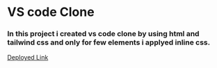 # VS code Clone 

### In this project i created vs code clone by using html and tailwind css and only for few elements i applyed inline css.

[Deployed Link](https://siddharthvscodeclone.netlify.app/)
